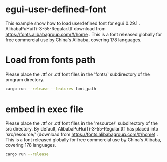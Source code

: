 # egui-user-defined-font
This example show how to load userdefined font for egui 0.29.1 . AlibabaPuHuiTi-3-55-Regular.ttf download from https://fonts.alibabagroup.com/#/home . This is a font released globally for free commercial use by China's Alibaba, covering 178 languages.



# Load from fonts path
Please place the .ttf or .otf font files in the 'fonts/' subdirectory of the program directory.

```bash
cargo run --release --features font_path
```

# embed in exec file
Please place the .ttf or .otf font files in the 'resource/' subdirectory of the src directory. By default, AlibabaPuHuiTi-3-55-Regular.ttf has placed into 'src/resource/' (download from https://fonts.alibabagroup.com/#/home) . This is a font released globally for free commercial use by China's Alibaba, covering 178 languages.
```bash
cargo run --release
```
